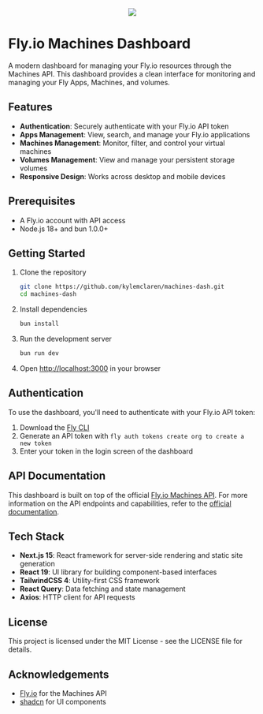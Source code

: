 <div align="center">
  <picture>
    <source media="(prefers-color-scheme: dark)" srcset="https://github.com/user-attachments/assets/c30c9c6d-0b7e-4d43-b3e1-a293e130d401">
    <img src="https://github.com/user-attachments/assets/c2c2e2f8-85c7-4e9f-bf0c-05f8873a5f3a"</img>
  </picture>
</div>

# Fly.io Machines Dashboard

A modern dashboard for managing your Fly.io resources through the Machines API. This dashboard provides a clean interface for monitoring and managing your Fly Apps, Machines, and volumes.

## Features

- **Authentication**: Securely authenticate with your Fly.io API token
- **Apps Management**: View, search, and manage your Fly.io applications
- **Machines Management**: Monitor, filter, and control your virtual machines
- **Volumes Management**: View and manage your persistent storage volumes
- **Responsive Design**: Works across desktop and mobile devices

## Prerequisites

- A Fly.io account with API access
- Node.js 18+ and bun 1.0.0+

## Getting Started

1. Clone the repository
   ```bash
   git clone https://github.com/kylemclaren/machines-dash.git
   cd machines-dash
   ```

2. Install dependencies
   ```bash
   bun install
   ```

3. Run the development server
   ```bash
   bun run dev
   ```

4. Open [http://localhost:3000](http://localhost:3000) in your browser

## Authentication

To use the dashboard, you'll need to authenticate with your Fly.io API token:

1. Download the [Fly CLI]((https://fly.io/docs/flyctl/install/))
2. Generate an API token with `fly auth tokens create org to create a new token`
3. Enter your token in the login screen of the dashboard

## API Documentation

This dashboard is built on top of the official [Fly.io Machines API](https://fly.io/docs/machines/api/). For more information on the API endpoints and capabilities, refer to the [official documentation](https://fly.io/docs/machines/api/).

## Tech Stack

- **Next.js 15**: React framework for server-side rendering and static site generation
- **React 19**: UI library for building component-based interfaces
- **TailwindCSS 4**: Utility-first CSS framework
- **React Query**: Data fetching and state management
- **Axios**: HTTP client for API requests

## License

This project is licensed under the MIT License - see the LICENSE file for details.

## Acknowledgements

- [Fly.io](https://fly.io/) for the Machines API
- [shadcn](https://ui.shadcn.com/) for UI components
